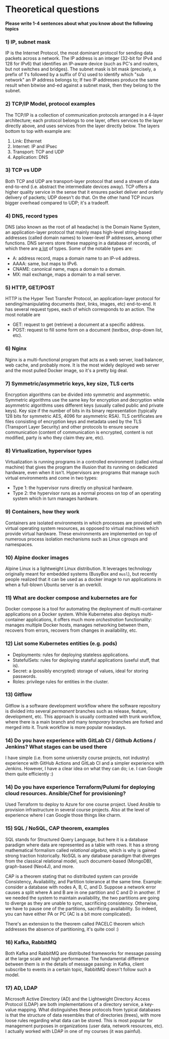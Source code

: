 # Theoretical questions

**Please write 1-4 sentences about what you know about the following topics**

### 1) IP, subnet mask

IP is the Internet Protocol, the most dominant protocol for sending data packets across a network. The IP address is an integer (32-bit for IPv4 and 128 for IPv6) that identifies an IP-aware device (such as PC's and routers, but not switches and bridges). The subnet mask is bit mask (precisely, a prefix of 1's followed by a suffix of 0's) used to identify which "sub network" an IP address belongs to; If two IP addresses produce the same result when bitwise and-ed against a subnet mask, then they belong to the subnet.

### 2) TCP/IP Model, protocol examples

The TCP/IP is a collection of communication protocols arranged in a 4-layer architecture; each protocol belongs to one layer, offers services to the layer directly above, and uses services from the layer directly below. The layers bottom to top with example are:

1. Link: Ethernet
2. Internet: IP and IPsec
3. Transport: TCP and UDP
4. Application: DNS

### 3) TCP vs UDP

Both TCP and UDP are transport-layer protocol that send a stream of data end-to-end (i.e. abstract the intermediate devices away). TCP offers a higher quality service in the sense that it ensures packet deliver and orderly delivery of packets; UDP doesn't do that. On the other hand TCP incurs bigger overhead compared to UDP; it's a tradeoff.


### 4) DNS, record types

DNS (also known as the root of all headache) is the Domain Name System, an application-layer protocol that mainly maps high-level string-based addresses (called domain names) to lower-level IP addresses, among other functions. DNS servers store these mapping in a database of records, of which there are [a lot](https://en.wikipedia.org/wiki/List_of_DNS_record_types) of types. Some of the notable types are:

* A: address record, maps a domain name to an IP-v4 address.
* AAAA: same, but maps to IPv6.
* CNAME: canonical name, maps a domain to a domain.
* MX: mail exchange, maps a domain to a mail server.

### 5) HTTP, GET/POST

HTTP is the Hyper Text Transfer Protocol, an application-layer protocol for sending/manipulating documents (text, links, images, etc) end-to-end. It has several request types, each of which corresponds to an action. The most notable are

* GET: request to get (retrieve) a document at a specific address.
* POST: request to fill some form on a document (textbox, drop-down list, etc).

### 6) Nginx

Nginx is a multi-functional program that acts as a web server, load balancer, web cache, and probably more. It is the most widely deployed web server and the most pulled Docker image, so it's a pretty big deal.

### 7) Symmetric/asymmetric keys, key size, TLS certs

Encryption algorithms can be divided into symmetric and asymmetric. Symmetric algorithms use the same key for encryption and decryption while asymmetric algorithms uses different keys (usually called public and private keys). Key size if the number of bits in its binary representation (typically 128 bits for symmetric AES, 4096 for asymmetric RSA). TLS certificates are files consisting of encryption keys and metadata used by the TLS (Transport Layer Security) and other protocols to ensure secure communication (content of communication is encrypted, content is not modified, party is who they claim they are, etc).

### 8) Virtualization, hypervisor types

Virtualization is running programs in a controlled environment (called virtual machine) that gives the program the illusion that its running on dedicated hardware, even when it isn't. Hypervisors are programs that manage such virtual environments and come in two types:

* Type 1: the hypervisor runs directly on physical hardware.
* Type 2: the hypervisor runs as a normal process on top of an operating system which in turn manages hardware.

### 9) Containers, how they work

Containers are isolated environments in which processes are provided with virtual operating system resources, as opposed to virtual machines which provide virtual hardware. These environments are implemented on top of numerous process isolation mechanisms such as Linux cgroups and namespaces.

### 10) Alpine docker images

Alpine Linux is a lightweight Linux distribution. It leverages technology originally meant for embedded systems (BusyBox and `musl`), but recently people realized that it can be used as a docker image to run applications in when a full-blown Ubuntu server is an overkill.

### 11) What are docker compose and kubernetes are for

Docker compose is a tool for automating the deployment of multi-container applications on a Docker system. While Kubernetes also deploys multi-container applications, it offers much more _orchestration_ functionality: manages multiple Docker hosts, manages networking between them, recovers from errors, recovers from changes in availability, etc.

### 12) List some Kubernetes entities (e.g. pods)

* Deployments: rules for deploying stateless applications.
* StatefulSets: rules for deploying stateful applications (useful stuff, that is).
* Secret: a (possibly encrypted) storage of values, ideal for storing passwords.
* Roles: privilege rules for entities in the cluster.

### 13) Gitflow

Gitflow is a software development workflow where the software repository is divided into several _permanent_ branches such as release, feature, development, etc. This approach is usually contrasted with trunk workflow, where there is a main branch and many _temporary_ branches are forked and merged into it. Trunk workflow is more popular nowadays.

### 14) Do you have experience with GitLab CI / Github Actions / Jenkins? What stages can be used there

I have simple (i.e. from some university course projects, not industry) experience with GitHub Actions and GitLab CI and a simpler experience with Jenkins. However, I have a clear idea on what they can do; i.e. I can Google them quite efficiently :)

### 14) Do you have experience Terraform/Pulumi for deploying cloud resources. Ansible/Chef for provisioning?

Used Terraform to deploy to Azure for one course project. Used Ansible to provision infrastructure in several course projects. Also at the level of experience where I can Google those things like charm.

### 15) SQL / NoSQL, CAP theorem, examples

SQL stands for Structured Query Language, but here it is a database paradigm where data are represented as a table with rows. It has a strong mathematical formalism called _relational algebra_, which is why is gained strong traction historically. NoSQL is any database paradigm that diverges from the classical relational model, such document-based (MongoDB), graph-based (Neo4J), and more.

CAP is a theorem stating that no distributed system can provide Consistency, Availability, and Partition tolerance at the same time. Example: consider a database with nodes A, B, C, and D. Suppose a network error causes a split where A and B are in one partition and C and D in another. If we needed the system to maintain availability, the two partitions are going to diverge as they are unable to sync, sacrificing consistency. Otherwise, we have to pause one of the partitions, sacrificing availability. So indeed, you can have either PA or PC (AC is a bit more complicated).

There's an extension to the theorem called PACELC theorem which addresses the absence of partitioning, it's quite cool :)

### 16) Kafka, RabbitMQ

Both Kafka and RabbitMQ are distributed frameworks for message passing at the large scale and high performance. The fundamental difference between them is in the details of message passing: in Kafka, client subscribe to events in a certain topic, RabbitMQ doesn't follow such a model.

### 17) AD, LDAP

Microsoft Active Directory (AD) and the Lightweight Directory Access Protocol (LDAP) are both implementations of a directory service, a key-value mapping. What distinguishes these protocols from typical databases is that the structure of data resembles that of directories (trees), with more loose rules regarding what data can be stored. This is most popular for management purposes in organizations (user data, network resources, etc). I actually worked with LDAP in one of my courses (it was painful).

